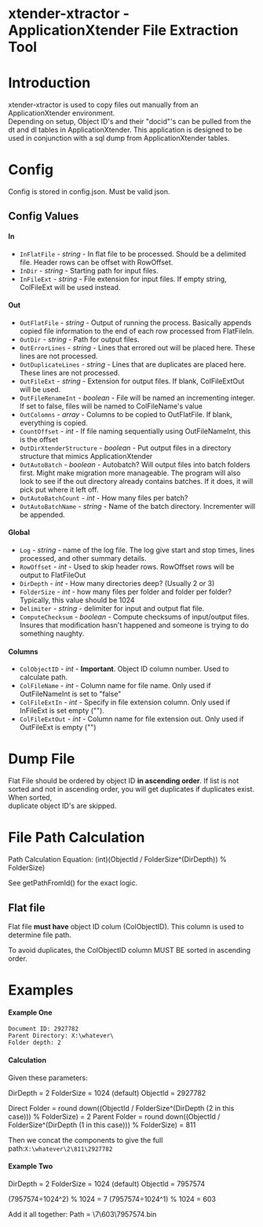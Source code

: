 xtender-xtractor - ApplicationXtender File Extraction Tool
=================
# Introduction #
xtender-xtractor is used to copy files out manually from an ApplicationXtender environment.  
Depending on setup, Object ID's and their "docid"'s can be pulled from the 
dt and dl tables in ApplicationXtender.  This application is designed to be used in conjunction 
with a sql dump from ApplicationXtender tables.

# Config #
Config is stored in config.json.  Must be valid json.

## Config Values ##
#### In ####
* `InFlatFile` - *string* - In flat file to be processed.  Should be a delimited file.  Header rows can be offset with RowOffset.
* `InDir` - *string* - Starting path for input files.
* `InFileExt` - *string* - File extension for input files.  If empty string, ColFileExt will be used instead.  

#### Out ####
* `OutFlatFile` - *string* - Output of running the process.  Basically appends copied file information to the end of each row processed from FlatFileIn.
* `OutDir` - *string* -  Path for output files.
* `OutErrorLines` - *string* - Lines that errored out will be placed here.  These lines are not processed.
* `OutDuplicateLines` - *string* - Lines that are duplicates are placed here.  These lines are not processed.
* `OutFileExt` - *string* - Extension for output files.  If blank, ColFileExtOut will be used.
* `OutFileRenameInt` - *boolean* - File will be named an incrementing integer.  If set to false, files will be named to ColFileName's value
* `OutColomns` - *array* - Columns to be copied to OutFlatFile.  If blank, everything is copied. 
* `CountOffset` - *int* - If file naming sequentially using OutFileNameInt, this is the offset
* `OutDirXtenderStructure` - *boolean* - Put output files in a directory structure that mimics ApplicationXtender
* `OutAutoBatch` - *boolean* - Autobatch?  Will output files into batch folders first.  Might make migration more manageable.  The program will also look to see if the out directory already contains batches.  If it does, it will pick put where it left off.
* `OutAutoBatchCount` - *int* - How many files per batch?
* `OutAutoBatchName` - *string* -  Name of the batch directory.  Incrementer will be appended.  

#### Global ####
* `Log` - *string* - name of the log file.  The log give start and stop times, lines processed, and other summary details.
* `RowOffset` - *int* - Used to skip header rows.  RowOffset rows will be output to FlatFileOut
* `DirDepth` - *int* - How many directories deep?  (Usually 2 or 3)
* `FolderSize` - *int* - how many files per folder and folder per folder?  Typically, this value should be 1024
* `Delimiter` - *string* - delimiter for input and output flat file.  
* `ComputeChecksum` - *boolean* - Compute checksums of input/output files.  Insures that modification hasn't happened and someone is trying to do something naughty.  

#### Columns ####
* `ColObjectID` - *int* - **Important**.  Object ID column number.  Used to calculate path.  
* `ColFileName` - *int* - Column name for file name.  Only used if OutFileNameInt is set to "false"
* `ColFileExtIn` - *int* - Specify in file extension column.  Only used if InFileExt is set empty ("").
* `ColFileExtOut` - *int* - Column name for file extension out.  Only used if OutFileExt is empty ("")


# Dump File #
Flat File should be ordered by object ID **in ascending order**.  If list is not sorted 
and not in ascending order, you will get duplicates if duplicates exist.  When sorted,  
duplicate object ID's are skipped.


# File Path Calculation #
Path Calculation Equation: (int)(ObjectId / FolderSize^(DirDepth)) % FolderSize)

See getPathFromId() for the exact logic.  


## Flat file ##
Flat file **must have** object ID colum (ColObjectID).  This column is used to determine file path.  

To avoid duplicates, the ColObjectID column MUST BE sorted in ascending order.  


# Examples #

#### Example One ####
```
Document ID: 2927782 
Parent Directory: X:\whatever\
Folder depth: 2
```
#### Calculation ####
Given these parameters:

DirDepth = 2
FolderSize = 1024 (default)
ObjectId = 2927782

Direct Folder = round down((ObjectId / FolderSize^(DirDepth (2 in this case))) % FolderSize) = 2
Parent Folder = round down((ObjectId / FolderSize^(DirDepth (1 in this case))) % FolderSize) = 811

Then we concat the components to give the full path:`X:\whatever\2\811\2927782`

#### Example Two ####
DirDepth = 2
FolderSize = 1024 (default)
ObjectId = 7957574

(7957574÷1024^2) % 1024 = 7
(7957574÷1024^1) % 1024 = 603

Add it all together:
Path = \7\603\7957574.bin














